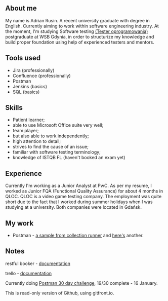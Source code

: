 ## About me

My name is Adrian Rusin. A recent university graduate with degree in English. Currently aiming to work within software engineering industry. At the moment, I'm studying Software testing [(Tester oprogramowania)](https://www.wsb.pl/gdynia/studia-i-szkolenia/studia-podyplomowe/kierunki/tester-oprogramowania) postgraduate at WSB Gdynia, in order to structurize my knowledge and build proper foundation using help of experienced testers and mentors. 

## Tools used

* Jira (professionally)
* Confluence (professionally)
* Postman
* Jenkins (basics)
* SQL (basics)

## Skills

* Patient learner;
* able to use Microsoft Office suite very well;
* team player;
* but also able to work independently;
* high attention to detail;
* strives to find the cause of an issue;
* familiar with software testing terminology;
* knowledge of ISTQB FL (haven't booked an exam yet)

## Experience

Currently I'm working as a Junior Analyst at PwC.
As per my resume, I worked as Junior FQA (Functional Quality Assurance) for about 4 months in QLOC. QLOC is a video game testing company. The employment was quite short due to the fact that I worked during summer holidays when I was studying at a university.
Both companies were located in Gdańsk. 

## My work

* Postman - [a sample from collection runner](https://i.imgur.com/i2ZlYoF.png) and [here's](https://i.imgur.com/k3Db6Bp.png) another.

## Notes

restful booker - [documentation](https://restful-booker.herokuapp.com/apidoc/index.html)

trello - [documentation](https://developer.atlassian.com/cloud/trello/rest/api-group-actions/)

Currently doing [Postman 30 day challenge](https://www.postman.com/postman/workspace/30-days-of-postman-for-developers/overview), 19/30 complete - 16 January. 

This is read-only version of Github, using gitfront.io. 
